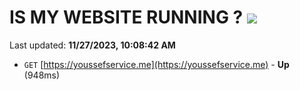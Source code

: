 # IS MY WEBSITE RUNNING ? [![](https://img.shields.io/static/v1?label=Sponsor&message=%E2%9D%A4&logo=GitHub&color=%23fe8e86)](https://github.com/sponsors/<username>)

Last updated: **11/27/2023, 10:08:42 AM**

- `GET` [https://youssefservice.me](https://youssefservice.me) - **Up** (948ms)
